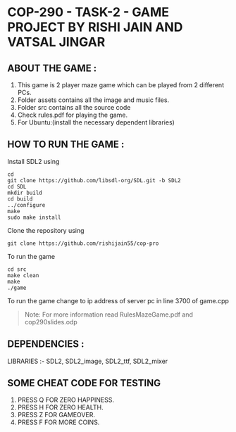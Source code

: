 # COP-290 - TASK-2 - GAME PROJECT BY RISHI JAIN AND VATSAL JINGAR

## ABOUT THE GAME : 
1. This game is 2 player maze game which can be played from 2 different PCs. 
2. Folder assets contains all the image and music files.  
3. Folder src contains all the source code 
4. Check rules.pdf for playing the game. 
5. For Ubuntu:(install the necessary dependent libraries) 

## HOW TO RUN THE GAME :
Install SDL2 using
```
cd
git clone https://github.com/libsdl-org/SDL.git -b SDL2
cd SDL
mkdir build
cd build
../configure
make
sudo make install 
```

Clone the repository using 
```
git clone https://github.com/rishijain55/cop-pro 
```

To run the game 
```
cd src
make clean 
make 
./game 
```

To run the game change to ip address of server pc in line 3700 of game.cpp

> Note: For more information read RulesMazeGame.pdf and cop290slides.odp

## DEPENDENCIES : 
LIBRARIES :- SDL2, SDL2_image, SDL2_ttf, SDL2_mixer 

## SOME CHEAT CODE FOR TESTING 
1. PRESS Q FOR ZERO HAPPINESS. 
2. PRESS H FOR ZERO HEALTH. 
3. PRESS Z FOR GAMEOVER. 
4. PRESS F FOR MORE COINS.